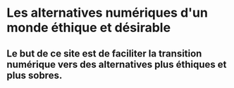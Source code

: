 # Les alternatives numériques d'un monde éthique et désirable

## Le but de ce site est de **faciliter la transition numérique** vers des alternatives plus éthiques et plus sobres.
